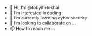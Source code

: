 - 👋 Hi, I’m @tobyifietekhai
- 👀 I’m interested in coding
- 🌱 I’m currently learning cyber security
- 💞️ I’m looking to collaborate on ...
- 📫 How to reach me ...

<!---
tobyifietekhai/tobyifietekhai is a ✨ special ✨ repository because its `README.md` (this file) appears on your GitHub profile.
You can click the Preview link to take a look at your changes.
--->

